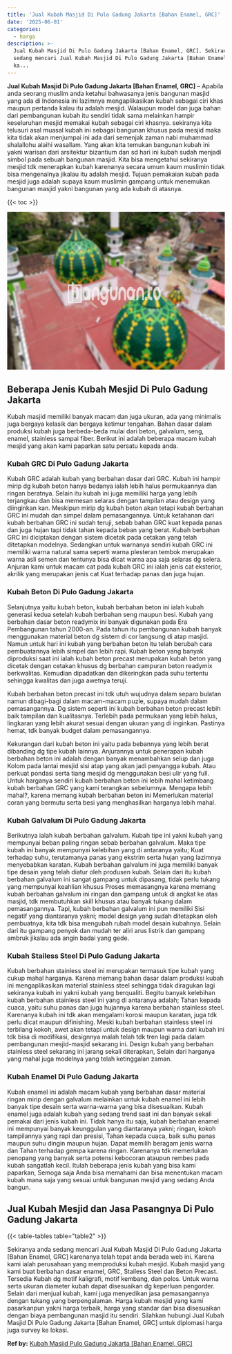 ```yaml
---
title: 'Jual Kubah Masjid Di Pulo Gadung Jakarta [Bahan Enamel, GRC]'
date: '2025-06-01'
categories:
  - harga
description: >-
  Jual Kubah Masjid Di Pulo Gadung Jakarta [Bahan Enamel, GRC]. Sekiranya anda
  sedang mencari Jual Kubah Masjid Di Pulo Gadung Jakarta [Bahan Enamel, GRC]
  ka...
---
```


**Jual Kubah Masjid Di Pulo Gadung Jakarta \[Bahan Enamel, GRC\]** – Apabila anda seorang muslim anda ketahui bahwasanya jenis bangunan masjid yang ada di Indonesia ini lazimnya mengaplikasikan kubah sebagai ciri khas maupun pertanda kalau itu adalah mesjid. Walaupun model dan juga bahan dari pembangunan kubah itu sendiri tidak sama melainkan hampir keseluruhan mesjid memakai kubah sebagai ciri khasnya. sekiranya kita telusuri asal muasal kubah ini sebagai bangunan khusus pada mesjid maka kita tidak akan menjumpai ini ada dari semenjak zaman nabi muhammad shalallohu alaihi wasallam. Yang akan kita temukan bangunan kubah ini yakni warisan dari arsitektur bizantium dan sd hari ini kubah sudah menjadi simbol pada sebuah bangunan masjid. Kita bisa mengetahui sekiranya mesjid tdk menerapkan kubah karenanya secara umum kaum muslimin tidak bisa mengenalnya jikalau itu adalah mesjid. Tujuan pemakaian kubah pada mesjid juga adalah supaya kaum muslimin gampang untuk menemukan bangunan masjid yakni bangunan yang ada kubah di atasnya.

{{< toc >}}

![Jual Kubah Masjid Di Pulo Gadung Jakarta [Bahan Enamel, GRC]](/images/jual-kubah-masjid-28.png)

## Beberapa Jenis Kubah Mesjid Di Pulo Gadung Jakarta

Kubah masjid memiliki banyak macam dan juga ukuran, ada yang minimalis juga bergaya kelasik dan bergaya ketimur tengahan. Bahan dasar dalam produksi kubah juga berbeda-beda mulai dari beton, galvalum, seng, enamel, stainless sampai fiber. Berikut ini adalah beberapa macam kubah mesjid yang akan kami paparkan satu persatu kepada anda.

### Kubah GRC Di Pulo Gadung Jakarta

Kubah GRC adalah kubah yang berbahan dasar dari GRC. Kubah ini hampir mirip dg kubah beton hanya bedanya ialah lebih halus permukaannya dan ringan beratnya. Selain itu kubah ini juga memiliki harga yang lebih terjangkau dan bisa memesan selaras dengan tampilan atau design yang diinginkan kan. Meskipun mirip dg kubah beton akan tetapi kubah berbahan GRC ini mudah dan simpel dalam pemasangannya. Untuk ketahanan dari kubah berbahan GRC ini sudah teruji, sebab bahan GRC kuat kepada panas dan juga hujan tapi tidak tahan kepada beban yang berat. Kubah berbahan GRC ini diciptakan dengan sistem dicetak pada cetakan yang telah ditetapkan modelnya. Sedangkan untuk warnanya sendiri kubah GRC ini memiliki warna natural sama seperti warna plesteran tembok merupakan warna asli semen dan tentunya bisa dicat warna apa saja selaras dg selera. Anjuran kami untuk macam cat pada kubah GRC ini ialah jenis cat eksterior, akrilik yang merupakan jenis cat Kuat terhadap panas dan juga hujan.

### Kubah Beton Di Pulo Gadung Jakarta

Selanjutnya yaitu kubah beton, kubah berbahan beton ini ialah kubah generasi kedua setelah kubah berbahan seng maupun besi. Kubah yang berbahan dasar beton readymix ini banyak digunakan pada Era Pembangunan tahun 2000-an. Pada tahun itu pembangunan kubah banyak menggunakan material beton dg sistem di cor langsung di atap masjid. Namun untuk hari ini kubah yang berbahan beton itu telah berubah cara pembuatannya lebih simpel dan lebih rapi. Kubah beton yang banyak diproduksi saat ini ialah kubah beton precast merupakan kubah beton yang dicetak dengan cetakan khusus dg berbahan campuran beton readymix berkwalitas. Kemudian dipadatkan dan dikeringkan pada suhu tertentu sehingga kwalitas dan juga awetnya teruji.

Kubah berbahan beton precast ini tdk utuh wujudnya dalam separo bulatan namun dibagi-bagi dalam macam-macam puzle, supaya mudah dalam pemasangannya. Dg sistem seperti ini kubah berbahan beton precast lebih baik tampilan dan kualitasnya. Terlebih pada permukaan yang lebih halus, lingkaran yang lebih akurat sesuai dengan ukuran yang di inginkan. Pastinya hemat, tdk banyak budget dalam pemasangannya.

Kekurangan dari kubah beton ini yaitu pada bebannya yang lebih berat dibanding dg tipe kubah lainnya. Anjurannya untuk penerapan kubah berbahan beton ini adalah dengan banyak menambahkan selup dan juga Kolom pada lantai mesjid sisi atap yang akan jadi penyangga kubah. Atau perkuat pondasi serta tiang mesjid dg menggunakan besi ulir yang full. Untuk harganya sendiri kubah berbahan beton ini lebih mahal ketimbang kubah berbahan GRC yang kami terangkan sebelumnya. Mengapa lebih mahal?, karena memang kubah berbahan beton ini Memerlukan material coran yang bermutu serta besi yang menghasilkan harganya lebih mahal.

### Kubah Galvalum Di Pulo Gadung Jakarta

Berikutnya ialah kubah berbahan galvalum. Kubah tipe ini yakni kubah yang mempunyai beban paling ringan sebab berbahan galvalum. Maka tipe kubah ini banyak mempunyai kelebihan yang di antaranya yaitu; Kuat terhadap suhu, terutamanya panas yang ekstrim serta hujan yang lazimnya menyebabkan karatan. Kubah berbahan galvalum ini juga memiliki banyak tipe desain yang telah diatur oleh produsen kubah. Selain dari itu kubah berbahan galvalum ini sangat gampang untuk dipasang, tidak perlu tukang yang mempunyai keahlian khusus Proses memasangnya karena memang kubah berbahan galvalum ini ringan dan gampang untuk di angkat ke atas masjid, tdk membutuhkan skill khusus atau banyak tukang dalam pemasangannya. Tapi, kubah berbahan galvalum ini pun memiliki Sisi negatif yang diantaranya yakni; model design yang sudah ditetapkan oleh pembuatnya, kita tdk bisa mengubah rubah model desain kubahnya. Selain dari itu gampang penyok dan mudah ter aliri arus listrik dan gampang ambruk jikalau ada angin badai yang gede.

### Kubah Stailess Steel Di Pulo Gadung Jakarta

Kubah berbahan stainless steel ini merupakan termasuk tipe kubah yang cukup mahal harganya. Karena memang bahan dasar dalam produksi kubah ini mengaplikasikan material stainless steel sehingga tidak diragukan lagi sekiranya kubah ini yakni kubah yang berqualiti. Begitu banyak kelebihan kubah berbahan stainless steel ini yang di antaranya adalah; Tahan kepada cuaca, yaitu suhu panas dan juga hujannya karena berbahan stainless steel. Karenanya kubah ini tdk akan mengalami korosi maupun karatan, juga tdk perlu dicat maupun difinishing. Meski kubah berbahan stainless steel ini terbilang kokoh, awet akan tetapi untuk design maupun warna dari kubah ini tdk bisa di modifikasi, designnya malah telah tdk tren lagi pada dalam pembangunan mesjid-masjid sekarang ini. Design kubah yang berbahan stainless steel sekarang ini jarang sekali diterapkan, Selain dari harganya yang mahal juga modelnya yang telah ketinggalan zaman.

### Kubah Enamel Di Pulo Gadung Jakarta

Kubah enamel ini adalah macam kubah yang berbahan dasar material ringan mirip dengan galvalum melainkan untuk kubah enamel ini lebih banyak tipe desain serta warna-warna yang bisa disesuaikan. Kubah enamel juga adalah kubah yang sedang trend saat ini dan banyak sekali pemakai dari jenis kubah ini. Tidak hanya itu saja, kubah berbahan enamel ini mempunyai banyak keunggulan yang diantaranya yakni; ringan, kokoh tampilannya yang rapi dan presisi, Tahan kepada cuaca, baik suhu panas maupun suhu dingin maupun hujan. Dapat memilih beragam jenis warna dan Tahan terhadap gempa karena ringan. Karenanya tdk memerlukan penopang yang banyak serta potensi kebocoran ataupun rembes pada kubah sangatlah kecil. Itulah beberapa jenis kubah yang bisa kami paparkan, Semoga saja Anda bisa memahami dan bisa menentukan macam kubah mana saja yang sesuai untuk bangunan mesjid yang sedang Anda bangun.

## Jual Kubah Mesjid dan Jasa Pasangnya Di Pulo Gadung Jakarta

{{< table-tables table="table2" >}}

Sekiranya anda sedang mencari Jual Kubah Masjid Di Pulo Gadung Jakarta \[Bahan Enamel, GRC\] karenanya telah tepat anda berada web ini. Karena kami ialah perusahaan yang memproduksi kubah mesjid. Kubah masjid yang kami buat berbahan dasar enamel, GRC, Stailess Steel dan Beton Precast. Tersedia Kubah dg motif kaligrafi, motif kembang, dan polos. Untuk warna serta ukuran diameter kubah dapat disesuaikan dg keperluan pengorder. Selain dari menjual kubah, kami juga menyedikan jasa pemasangannya dengan tukang yang berpengalaman. Harga kubah mesjid yang kami pasarkanpun yakni harga terbaik, harga yang standar dan bisa disesuaikan dengan biaya pembangunan masjid itu sendiri. Silahkan hubungi Jual Kubah Masjid Di Pulo Gadung Jakarta \[Bahan Enamel, GRC\] untuk diplomasi harga juga survey ke lokasi.

**Ref by:** [Kubah Masjid Pulo Gadung Jakarta [Bahan Enamel, GRC]](https://id.wikipedia.org/wiki/Kubah)
